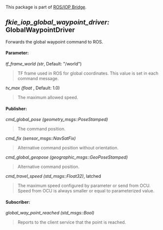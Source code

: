 This package is part of [ROS/IOP Bridge](https://github.com/fkie/iop_core/blob/master/README.md).


## _fkie_iop_global_waypoint_driver:_ GlobalWaypointDriver

Forwards the global waypoint command to ROS.

#### Parameter:

_tf_frame_world (str_, Default: "/world")

> TF frame used in ROS for global coordinates. This value is set in each command message.

_tv_max (float_ , Default: 1.0)

> The maximum allowed speed.

#### Publisher:

_cmd_global_pose (geometry_msgs::PoseStamped)_

> The command position.

_cmd_fix (sensor_msgs::NavSatFix)_

> Alternative command position without orientation.

_cmd_global_geopose (geographic_msgs::GeoPoseStamped)_

> Alternative command position.

_cmd_travel_speed (std_msgs::Float32)_, latched

> The maximum speed configured by parameter or send from OCU. Speed from OCU is always smaller or equal to parameterized value.

#### Subscriber:

_global_way_point_reached (std_msgs::Bool)_

> Reports to the client service that the point is reached.

